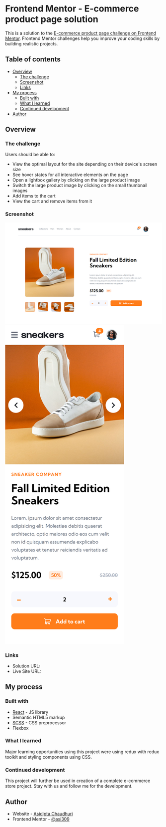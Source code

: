 # Frontend Mentor - E-commerce product page solution

This is a solution to the [E-commerce product page challenge on Frontend Mentor](https://www.frontendmentor.io/challenges/ecommerce-product-page-UPsZ9MJp6). Frontend Mentor challenges help you improve your coding skills by building realistic projects.

## Table of contents

- [Overview](#overview)
  - [The challenge](#the-challenge)
  - [Screenshot](#screenshot)
  - [Links](#links)
- [My process](#my-process)
  - [Built with](#built-with)
  - [What I learned](#what-i-learned)
  - [Continued development](#continued-development)
- [Author](#author)

## Overview

### The challenge

Users should be able to:

- View the optimal layout for the site depending on their device's screen size
- See hover states for all interactive elements on the page
- Open a lightbox gallery by clicking on the large product image
- Switch the large product image by clicking on the small thumbnail images
- Add items to the cart
- View the cart and remove items from it

### Screenshot

![](./desktop.png)
![](./phone_iPhone_12_Pro.png)

### Links

- Solution URL: [](https://www.frontendmentor.io/solutions/responsive-ecommerce-page-with-reactjs-r1sqcGBB9)
- Live Site URL: [](https://ecom-product-426.netlify.app/)

## My process

### Built with

- [React](https://reactjs.org/) - JS library
- Semantic HTML5 markup
- [SCSS](https://sass-lang.com/) - CSS preprocessor
- Flexbox

### What I learned

Major learning opportunities using this project were using redux with redux toolkit and styling components using CSS.

### Continued development

This project will further be used in creation of a complete e-commerce store project. Stay with us and follow me for the development.

## Author

- Website - [Asidipta Chaudhuri](https://portfolio-asi309.vercel.app/)
- Frontend Mentor - [@asi309](https://www.frontendmentor.io/profile/asi309)
